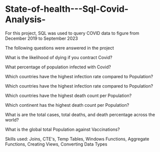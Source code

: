 # State-of-health---Sql-Covid-Analysis-

For this project, SQL was used to query COVID data to figure from December 2019 to September 2023

The following questions were answered in the project

What is the likelihood of dying if you contract Covid?

What percentage of population infected with Covid?

Which countries have the highest infection rate compared to Population?

Which countries have the highest infection rate compared to Population?

Which countries have the highest death count per Population?

Which continent has the highest death count per Population?

What is are the total cases, total deaths, and death percentage across the world?

What is the global total Population against Vaccinations?

Skills used: Joins, CTE's, Temp Tables, Windows Functions, Aggregate Functions, Creating Views, Converting Data Types
